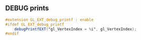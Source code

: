﻿## DEBUG prints
```glsl
#extension GL_EXT_debug_printf : enable
#ifdef GL_EXT_debug_printf
    debugPrintfEXT("gl_VertexIndex = %i", gl_VertexIndex); 
#endif
```